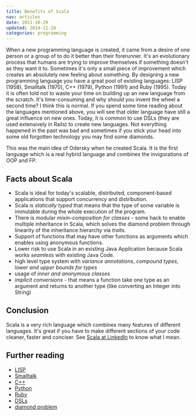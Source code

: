 ```yaml
---
title: Benefits of Scala
nav: articles
date: 2011-10-29
updated: 2014-11-20
categories: programming
---
```


When a new programming language is created, it came from a desire of one person or a group of to do it better than their forerunner. It's an evolutionary process that humans are trying to improve themselves if something doesn't as they want it to.  Sometimes it's only a small piece of improvement which creates an absolutely new feeling about something. By designing a new programming language you have a great pool of existing languages: LISP (1958), Smalltalk (1970), C++ (1979), Python (1991) and Ruby (1995). Today it is often told not to waste your time on building up an new language from the scratch. It's time-consuming and why should you invent the wheel a second time? I think this is normal. If you spend some time reading about the languages mentioned above, you will see that older language have still a great influence on new ones. Today, it is common to use DSLs (they are used extensively in Rails) to create new languages. Not
everything happened in the past was bad and sometimes if you stick your head into some old forgotten technology you may find some diamonds.


This was the main idea of Odersky when he created Scala. It is the first language which is a real hybrid language and combines the invigorations of OOP and FP.


## Facts about Scala

- Scala is ideal for today's scalable, distributed, component-based applications that support concurrency and distribution.
- Scala is *statically typed* that means that the type of some variable is immutable during the whole execution of the program.
- There is modular *mixin-composition for classes* - some hack to enable multiple inheritance in Scala, which solves the diamond problem through linearity of the inheritance hierarchy via *traits*.
- Support of functions that may have other functions as arguments which enables using anonymous functions.
- Lower risk to use Scala in an existing Java Application because Scala works *seamless* with existing Java Code.
- high level type system with *variance annotations*, *compound types, lower and upper bounds for types*
- usage of *inner and anonymous classes*
- *implicit conversions* - that means a function take one type as an argument and returns to another type (like converting an Integer into String)


## Conclusion

Scala is a very rich language which combines many features of different languages. It's great if you have to make different sections of your code cleaner, faster and conciser. See [Scala at LinkedIn](http://www.scala-lang.org/node/6436) to know what I mean.


## Further reading

- [LISP](http://en.wikipedia.org/wiki/Lisp_%28programming_language%29)
- [Smalltalk](http://en.wikipedia.org/wiki/Smalltalk )
- [C++](http://www.cplusplus.com)
- [Python](http://www.python.org/)
- [Ruby](http://www.ruby-lang.org/en/)
- [DSLs](http://en.wikipedia.org/wiki/Domain-specific_language)
- [diamond problem](http://en.wikipedia.org/wiki/Diamond_problem)

